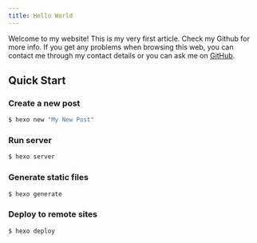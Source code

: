 ```yaml
---
title: Hello World
---
```

Welcome to my website! This is my very first article. Check my Github for more info. If you get any problems when browsing this web, you can contact me through my contact details or you can ask me on [GitHub](https://github.com/jane42070/jane42070.github.io/issues).

## Quick Start

### Create a new post

``` bash
$ hexo new "My New Post"
```

<!-- More info: [Writing](https://hexo.io/docs/writing.html) -->

### Run server

``` bash
$ hexo server
```

<!-- More info: [Server](https://hexo.io/docs/server.html) -->

### Generate static files

``` bash
$ hexo generate
```

<!-- More info: [Generating](https://hexo.io/docs/generating.html) -->

### Deploy to remote sites

``` bash
$ hexo deploy
```

<!-- More info: [Deployment](https://hexo.io/docs/one-command-deployment.html) -->
